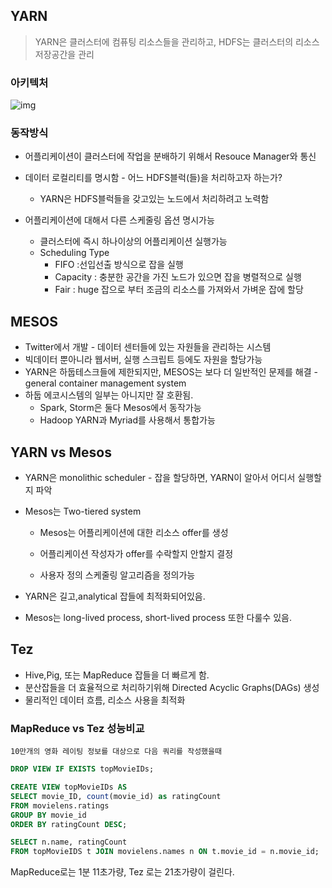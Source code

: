 ## YARN

> YARN은 클러스터에 컴퓨팅 리소스들을 관리하고, HDFS는 클러스터의 리소스 저장공간을 관리

### 아키텍처

![img](https://jaegukim.github.io/assets/img/post/Hadoop/yarn.png)  

### 동작방식

- 어플리케이션이 클러스터에 작업을 분배하기 위해서 Resouce Manager와 통신
- 데이터 로컬리티를 명시함 - 어느 HDFS블럭(들)을 처리하고자 하는가?

  - YARN은 HDFS블럭들을 갖고있는 노드에서 처리하려고 노력함
- 어플리케이션에 대해서 다른 스케줄링 옵션 명시가능
  - 클러스터에 즉시 하나이상의 어플리케이션 실행가능
  - Scheduling Type
    - FIFO :선입선출 방식으로 잡을 실행
    - Capacity : 충분한 공간을 가진 노드가 있으면 잡을 병렬적으로 실행
    - Fair : huge 잡으로 부터 조금의 리소스를 가져와서 가벼운 잡에 할당

## MESOS

- Twitter에서 개발 - 데이터 센터들에 있는 자원들을 관리하는 시스템
- 빅데이터 뿐아니라 웹서버, 실행 스크립트 등에도 자원을 할당가능
- YARN은 하둡테스크들에 제한되지만, MESOS는 보다 더 일반적인 문제를 해결 - general container management system
- 하둡 에코시스템의 일부는 아니지만 잘 호환됨.
  - Spark, Storm은 둘다 Mesos에서 동작가능
  - Hadoop YARN과 Myriad를 사용해서 통합가능

## YARN vs Mesos

- YARN은 monolithic scheduler - 잡을 할당하면, YARN이 알아서 어디서 실행할지 파악
- Mesos는 Two-tiered system

  - Mesos는 어플리케이션에 대한 리소스 offer를 생성

  - 어플리케이션 작성자가 offer를 수락할지 안할지 결정

  - 사용자 정의 스케줄링 알고리즘을 정의가능
- YARN은 길고,analytical 잡들에 최적화되어있음.
- Mesos는 long-lived process, short-lived process 또한 다룰수 있음.

## Tez

- Hive,Pig, 또는 MapReduce 잡들을 더 빠르게 함.
- 분산잡들을 더 효율적으로 처리하기위해 Directed Acyclic Graphs(DAGs) 생성 
- 물리적인 데이터 흐름, 리소스 사용을 최적화

### MapReduce vs Tez 성능비교

	10만개의 영화 레이팅 정보를 대상으로 다음 쿼리를 작성했을때

``` sql
DROP VIEW IF EXISTS topMovieIDs;

CREATE VIEW topMovieIDs AS
SELECT movie_ID, count(movie_id) as ratingCount
FROM movielens.ratings
GROUP BY movie_id
ORDER BY ratingCount DESC;

SELECT n.name, ratingCount
FROM topMovieIDS t JOIN movielens.names n ON t.movie_id = n.movie_id;
```

MapReduce로는 1분 11초가량, Tez 로는 21초가량이 걸린다.